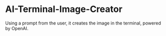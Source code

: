 # AI-Terminal-Image-Creator
Using a prompt from the user, it creates the image in the terminal, powered by OpenAI.
